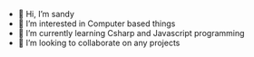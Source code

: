 
- 👋 Hi, I’m sandy
- 👀 I’m interested in Computer based things
- 🌱 I’m currently learning Csharp and Javascript programming
- 💞️ I’m looking to collaborate on any projects

<!---
sandyboyerediano/sandyboyerediano is a ✨ special ✨ repository because its `README.md` (this file) appears on your GitHub profile.
You can click the Preview link to take a look at your changes.
--->
